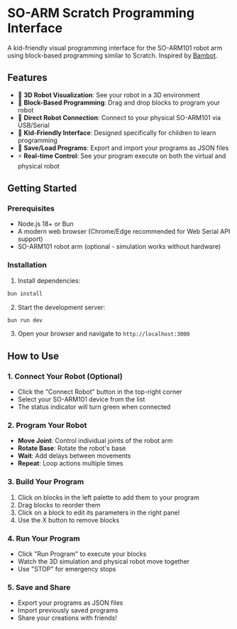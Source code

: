 # SO-ARM Scratch Programming Interface

A kid-friendly visual programming interface for the SO-ARM101 robot arm using block-based programming similar to Scratch. Inspired by [Bambot](https://bambot.org).

## Features

- 🤖 **3D Robot Visualization**: See your robot in a 3D environment
- 🧩 **Block-Based Programming**: Drag and drop blocks to program your robot
- 🔗 **Direct Robot Connection**: Connect to your physical SO-ARM101 via USB/Serial
- 👶 **Kid-Friendly Interface**: Designed specifically for children to learn programming
- 💾 **Save/Load Programs**: Export and import your programs as JSON files
- ⚡ **Real-time Control**: See your program execute on both the virtual and physical robot

## Getting Started

### Prerequisites

- Node.js 18+ or Bun
- A modern web browser (Chrome/Edge recommended for Web Serial API support)
- SO-ARM101 robot arm (optional - simulation works without hardware)

### Installation

1. Install dependencies:
```bash
bun install
```

2. Start the development server:
```bash
bun run dev
```

3. Open your browser and navigate to `http://localhost:3000`

## How to Use

### 1. Connect Your Robot (Optional)
- Click the "Connect Robot" button in the top-right corner
- Select your SO-ARM101 device from the list
- The status indicator will turn green when connected

### 2. Program Your Robot
- **Move Joint**: Control individual joints of the robot arm
- **Rotate Base**: Rotate the robot's base
- **Wait**: Add delays between movements
- **Repeat**: Loop actions multiple times

### 3. Build Your Program
1. Click on blocks in the left palette to add them to your program
2. Drag blocks to reorder them
3. Click on a block to edit its parameters in the right panel
4. Use the X button to remove blocks

### 4. Run Your Program
- Click "Run Program" to execute your blocks
- Watch the 3D simulation and physical robot move together
- Use "STOP" for emergency stops

### 5. Save and Share
- Export your programs as JSON files
- Import previously saved programs
- Share your creations with friends!
